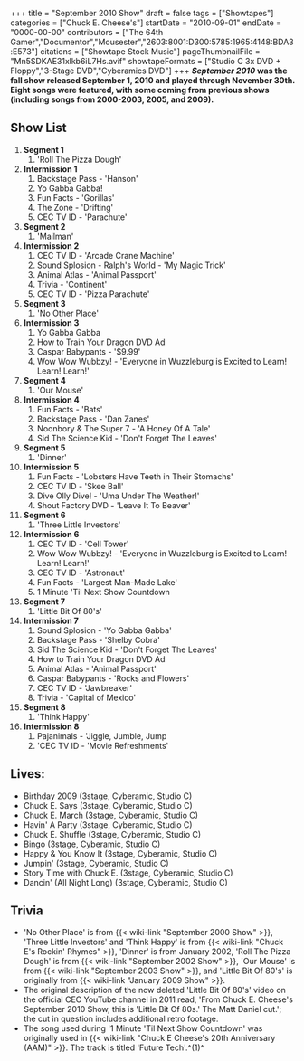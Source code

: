 +++
title = "September 2010 Show"
draft = false
tags = ["Showtapes"]
categories = ["Chuck E. Cheese's"]
startDate = "2010-09-01"
endDate = "0000-00-00"
contributors = ["The 64th Gamer","Documentor","Mousester","2603:8001:D300:5785:1965:4148:BDA3:E573"]
citations = ["Showtape Stock Music"]
pageThumbnailFile = "Mn5SDKAE31xlkb6iL7Hs.avif"
showtapeFormats = ["Studio C 3x DVD + Floppy","3-Stage DVD","Cyberamics DVD"]
+++
***September 2010* was the fall show released September 1, 2010 and played through November 30th.
Eight songs were featured, with some coming from previous shows (including songs from 2000-2003, 2005, and 2009).**

## Show List

1.  **Segment 1**
    1.  'Roll The Pizza Dough'
2.  **Intermission 1**
    1.  Backstage Pass - 'Hanson'
    2.  Yo Gabba Gabba!
    3.  Fun Facts - 'Gorillas'
    4.  The Zone - 'Drifting'
    5.  CEC TV ID - 'Parachute'
3.  **Segment 2**
    1.  'Mailman'
4.  **Intermission 2**
    1.  CEC TV ID - 'Arcade Crane Machine'
    2.  Sound Splosion - Ralph's World - 'My Magic Trick'
    3.  Animal Atlas - 'Animal Passport'
    4.  Trivia - 'Continent'
    5.  CEC TV ID - 'Pizza Parachute'
5.  **Segment 3**
    1.  'No Other Place'
6.  **Intermission 3**
    1.  Yo Gabba Gabba
    2.  How to Train Your Dragon DVD Ad
    3.  Caspar Babypants - '$9.99'
    4.  Wow Wow Wubbzy! - 'Everyone in Wuzzleburg is Excited to Learn! Learn! Learn!'
7.  **Segment 4**
    1.  'Our Mouse'
8.  **Intermission 4**
    1.  Fun Facts - 'Bats'
    2.  Backstage Pass - 'Dan Zanes'
    3.  Noonbory & The Super 7 - 'A Honey Of A Tale'
    4.  Sid The Science Kid - 'Don't Forget The Leaves'
9.  **Segment 5**
    1.  'Dinner'
10. **Intermission 5**
    1.  Fun Facts - 'Lobsters Have Teeth in Their Stomachs'
    2.  CEC TV ID - 'Skee Ball'
    3.  Dive Olly Dive! - 'Uma Under The Weather!'
    4.  Shout Factory DVD - 'Leave It To Beaver'
11. **Segment 6**
    1.  'Three Little Investors'
12. **Intermission 6**
    1.  CEC TV ID - 'Cell Tower'
    2.  Wow Wow Wubbzy! - 'Everyone in Wuzzleburg is Excited to Learn! Learn! Learn!'
    3.  CEC TV ID - 'Astronaut'
    4.  Fun Facts - 'Largest Man-Made Lake'
    5.  1 Minute 'Til Next Show Countdown
13. **Segment 7**
    1.  'Little Bit Of 80's'
14. **Intermission 7**
    1.  Sound Splosion - 'Yo Gabba Gabba'
    2.  Backstage Pass - 'Shelby Cobra'
    3.  Sid The Science Kid - 'Don't Forget The Leaves'
    4.  How to Train Your Dragon DVD Ad
    5.  Animal Atlas - 'Animal Passport'
    6.  Caspar Babypants - 'Rocks and Flowers'
    7.  CEC TV ID - 'Jawbreaker'
    8.  Trivia - 'Capital of Mexico'
15. **Segment 8**
    1.  'Think Happy'
16. **Intermission 8**
    1.  Pajanimals - 'Jiggle, Jumble, Jump
    2.  'CEC TV ID - 'Movie Refreshments'

## Lives:

- Birthday 2009 (3stage, Cyberamic, Studio C)
- Chuck E. Says (3stage, Cyberamic, Studio C)
- Chuck E. March (3stage, Cyberamic, Studio C)
- Havin' A Party (3stage, Cyberamic, Studio C)
- Chuck E. Shuffle (3stage, Cyberamic, Studio C)
- Bingo (3stage, Cyberamic, Studio C)
- Happy & You Know It (3stage, Cyberamic, Studio C)
- Jumpin' (3stage, Cyberamic, Studio C)
- Story Time with Chuck E. (3stage, Cyberamic, Studio C)
- Dancin' (All Night Long) (3stage, Cyberamic, Studio C)

## Trivia

- 'No Other Place' is from {{< wiki-link "September 2000 Show" >}}, 'Three Little Investors' and 'Think Happy' is from {{< wiki-link "Chuck E's Rockin' Rhymes" >}}, 'Dinner' is from January 2002, 'Roll The Pizza Dough' is from {{< wiki-link "September 2002 Show" >}}, 'Our Mouse' is from {{< wiki-link "September 2003 Show" >}}, and 'Little Bit Of 80's' is originally from {{< wiki-link "January 2009 Show" >}}.
- The original description of the now deleted 'Little Bit Of 80's' video on the official CEC YouTube channel in 2011 read, 'From Chuck E. Cheese's September 2010 Show, this is 'Little Bit Of 80s.' The Matt Daniel cut.'; the cut in question includes additional retro footage.
- The song used during '1 Minute 'Til Next Show Countdown' was originally used in {{< wiki-link "Chuck E Cheese's 20th Anniversary (AAM)" >}}. The track is titled 'Future Tech'.^(1)^
